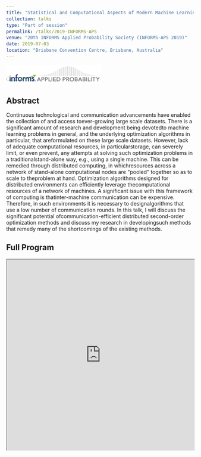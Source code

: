 ```yaml
---
title: "Statistical and Computational Aspects of Modern Machine Learning Problems"
collection: talks
type: "Part of session"
permalink: /talks/2019-INFORMS-APS
venue: "20th INFORMS Applied Probability Society (INFORMS-APS 2019)"
date: 2019-07-03
location: "Brisbane Convention Centre, Brisbane, Australia"
---
```


<img src='/files/Applied_Probability_short.png' width='256' href='/'>

## Abstract
Continuous technological and communication advancements have enabled the collection of and access toever-growing large scale datasets. There is a significant amount of research and development being devotedto machine learning problems in general, and the underlying optimization algorithms in particular, that areformulated on these large scale datasets. However, lack of adequate computational resources, in particularstorage, can severely limit, or even prevent, any attempts at solving such optimization problems in a traditionalstand-alone way, e.g., using a single machine. This can be remedied through distributed computing, in whichresources across a network of stand-alone computational nodes are "pooled" together so as to scale to theproblem at hand. Optimization algorithms designed for distributed environments can efficiently leverage thecomputational resources of a network of machines. A significant issue with this framework of computing is thatinter-machine communication can be expensive. Therefore, in such environments it is necessary to designalgorithms that use a low number of communication rounds. In this talk, I will discuss the significant potential ofcommunication-efficient distributed second-order optimization methods and discuss my research in developingsuch methods that remedy many of the shortcomings of the existing methods.

## Full Program
<iframe 
    width="100%"
    height="512"
    src="https://informs-aps.smp.uq.edu.au/full-program.pdf">
</iframe>
